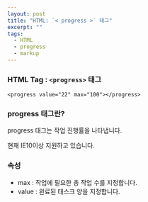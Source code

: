 ```yaml
---
layout: post
title: "HTML: `< progress >` 태그"
excerpt: ""
tags: 
  - HTML
  - progress
  - markup
---
```


### HTML Tag : `<progress>` 태그
```
<progress value="22" max="100"></progress>

```
### progress 태그란?

progress 태그는 작업 진행률을 나타냅니다.

현재 IE10이상 지원하고 있습니다.

### 속성

+ max : 작업에 필요한 총 작업 수를 지정합니다.
+ value : 완료된 태스크 양을 지정합니다.
